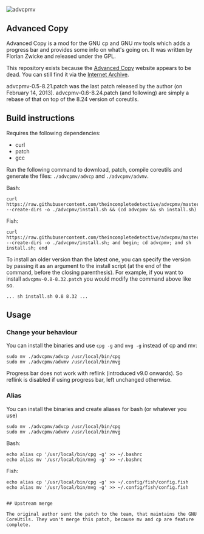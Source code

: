 ![advcpmv](https://web.archive.org/web/20131217004029im_/http://beatex.org/web/advcopy/advcpmv-screen-20130313.png)

## Advanced Copy ##

Advanced Copy is a mod for the GNU cp and GNU mv tools which adds a progress bar and provides some info on what's going on. It was written by Florian Zwicke and released under the GPL.

This repository exists because the [Advanced Copy](http://beatex.org/web/advancedcopy.html) website appears to be dead. You can still find it via the [Internet Archive](https://web.archive.org/web/20131115171331/http://beatex.org/web/advancedcopy.html).

advcpmv-0.5-8.21.patch was the last patch released by the author (on February 14, 2013). advcpmv-0.6-8.24.patch (and following) are simply a rebase of that on top of the 8.24 version of coreutils.

## Build instructions

Requires the following dependencies:
 - curl
 - patch
 - gcc

Run the following command to download, patch, compile coreutils and generate the files: `./advcpmv/advcp` and `./advcpmv/advmv`.

Bash:
```
curl https://raw.githubusercontent.com/theincompletedetective/advcpmv/master/install.sh --create-dirs -o ./advcpmv/install.sh && (cd advcpmv && sh install.sh)
```
Fish:
```
curl https://raw.githubusercontent.com/theincompletedetective/advcpmv/master/install.sh --create-dirs -o ./advcpmv/install.sh; and begin; cd advcpmv; and sh install.sh; end
```

To install an older version than the latest one, you can specify the version by passing it as an argument to the install script (at the end of the command, before the closing parenthesis). For example, if you want to install `advcpmv-0.8-8.32.patch` you would modify the command above like so.

```
... sh install.sh 0.8 8.32 ...
```

## Usage

### Change your behaviour

You can install the binaries and use `cpg -g` and `mvg -g` instead of cp and mv:

```
sudo mv ./advcpmv/advcp /usr/local/bin/cpg
sudo mv ./advcpmv/advmv /usr/local/bin/mvg
```

Progress bar does not work with reflink (introduced v9.0 onwards). So reflink is disabled if using progress bar, left unchanged otherwise.

### Alias

You can install the binaries and create aliases for bash (or whatever you use)

```
sudo mv ./advcpmv/advcp /usr/local/bin/cpg
sudo mv ./advcpmv/advmv /usr/local/bin/mvg
```

Bash:
```
echo alias cp '/usr/local/bin/cpg -g' >> ~/.bashrc
echo alias mv '/usr/local/bin/mvg -g' >> ~/.bashrc
```
Fish:
```
echo alias cp '/usr/local/bin/cpg -g' >> ~/.config/fish/config.fish
echo alias mv '/usr/local/bin/mvg -g' >> ~/.config/fish/config.fish
```
```

## Upstream merge

The original author sent the patch to the team, that maintains the GNU CoreUtils. They won't merge this patch, because mv and cp are feature complete.

